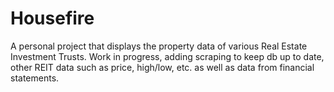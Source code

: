 # Housefire

A personal project that displays the property data of various Real Estate Investment Trusts. Work in progress, adding scraping to keep db up to date, other REIT data such as price, high/low, etc. as well as data from financial statements.

